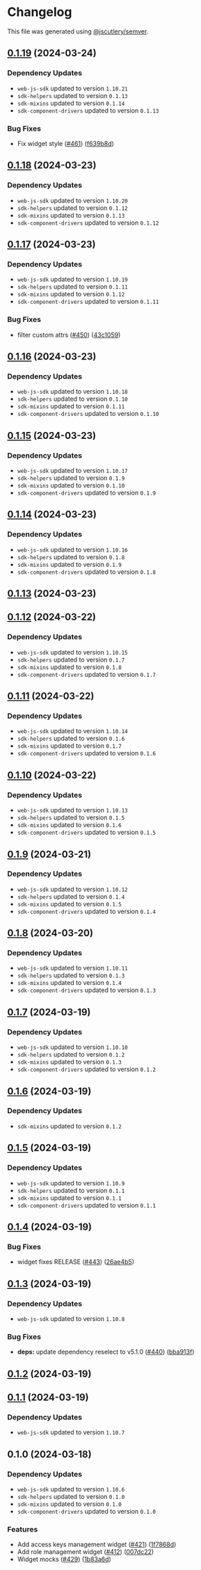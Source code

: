 # Changelog

This file was generated using [@jscutlery/semver](https://github.com/jscutlery/semver).

## [0.1.19](https://github.com/descope/descope-js/compare/role-management-widget-0.1.18...role-management-widget-0.1.19) (2024-03-24)

### Dependency Updates

* `web-js-sdk` updated to version `1.10.21`
* `sdk-helpers` updated to version `0.1.13`
* `sdk-mixins` updated to version `0.1.14`
* `sdk-component-drivers` updated to version `0.1.13`

### Bug Fixes

* Fix widget style ([#461](https://github.com/descope/descope-js/issues/461)) ([f639b8d](https://github.com/descope/descope-js/commit/f639b8dcae74626c1126f811129ad89fe8aecec8))

## [0.1.18](https://github.com/descope/descope-js/compare/role-management-widget-0.1.17...role-management-widget-0.1.18) (2024-03-23)

### Dependency Updates

* `web-js-sdk` updated to version `1.10.20`
* `sdk-helpers` updated to version `0.1.12`
* `sdk-mixins` updated to version `0.1.13`
* `sdk-component-drivers` updated to version `0.1.12`
## [0.1.17](https://github.com/descope/descope-js/compare/role-management-widget-0.1.16...role-management-widget-0.1.17) (2024-03-23)

### Dependency Updates

* `web-js-sdk` updated to version `1.10.19`
* `sdk-helpers` updated to version `0.1.11`
* `sdk-mixins` updated to version `0.1.12`
* `sdk-component-drivers` updated to version `0.1.11`

### Bug Fixes

* filter custom attrs ([#450](https://github.com/descope/descope-js/issues/450)) ([43c1059](https://github.com/descope/descope-js/commit/43c1059b738981ff170281d299769036c90f406b))

## [0.1.16](https://github.com/descope/descope-js/compare/role-management-widget-0.1.15...role-management-widget-0.1.16) (2024-03-23)

### Dependency Updates

* `web-js-sdk` updated to version `1.10.18`
* `sdk-helpers` updated to version `0.1.10`
* `sdk-mixins` updated to version `0.1.11`
* `sdk-component-drivers` updated to version `0.1.10`
## [0.1.15](https://github.com/descope/descope-js/compare/role-management-widget-0.1.14...role-management-widget-0.1.15) (2024-03-23)

### Dependency Updates

* `web-js-sdk` updated to version `1.10.17`
* `sdk-helpers` updated to version `0.1.9`
* `sdk-mixins` updated to version `0.1.10`
* `sdk-component-drivers` updated to version `0.1.9`
## [0.1.14](https://github.com/descope/descope-js/compare/role-management-widget-0.1.13...role-management-widget-0.1.14) (2024-03-23)

### Dependency Updates

* `web-js-sdk` updated to version `1.10.16`
* `sdk-helpers` updated to version `0.1.8`
* `sdk-mixins` updated to version `0.1.9`
* `sdk-component-drivers` updated to version `0.1.8`
## [0.1.13](https://github.com/descope/descope-js/compare/role-management-widget-0.1.12...role-management-widget-0.1.13) (2024-03-23)

## [0.1.12](https://github.com/descope/descope-js/compare/role-management-widget-0.1.11...role-management-widget-0.1.12) (2024-03-22)

### Dependency Updates

* `web-js-sdk` updated to version `1.10.15`
* `sdk-helpers` updated to version `0.1.7`
* `sdk-mixins` updated to version `0.1.8`
* `sdk-component-drivers` updated to version `0.1.7`
## [0.1.11](https://github.com/descope/descope-js/compare/role-management-widget-0.1.10...role-management-widget-0.1.11) (2024-03-22)

### Dependency Updates

* `web-js-sdk` updated to version `1.10.14`
* `sdk-helpers` updated to version `0.1.6`
* `sdk-mixins` updated to version `0.1.7`
* `sdk-component-drivers` updated to version `0.1.6`
## [0.1.10](https://github.com/descope/descope-js/compare/role-management-widget-0.1.9...role-management-widget-0.1.10) (2024-03-22)

### Dependency Updates

* `web-js-sdk` updated to version `1.10.13`
* `sdk-helpers` updated to version `0.1.5`
* `sdk-mixins` updated to version `0.1.6`
* `sdk-component-drivers` updated to version `0.1.5`
## [0.1.9](https://github.com/descope/descope-js/compare/role-management-widget-0.1.8...role-management-widget-0.1.9) (2024-03-21)

### Dependency Updates

* `web-js-sdk` updated to version `1.10.12`
* `sdk-helpers` updated to version `0.1.4`
* `sdk-mixins` updated to version `0.1.5`
* `sdk-component-drivers` updated to version `0.1.4`
## [0.1.8](https://github.com/descope/descope-js/compare/role-management-widget-0.1.7...role-management-widget-0.1.8) (2024-03-20)

### Dependency Updates

* `web-js-sdk` updated to version `1.10.11`
* `sdk-helpers` updated to version `0.1.3`
* `sdk-mixins` updated to version `0.1.4`
* `sdk-component-drivers` updated to version `0.1.3`
## [0.1.7](https://github.com/descope/descope-js/compare/role-management-widget-0.1.6...role-management-widget-0.1.7) (2024-03-19)

### Dependency Updates

* `web-js-sdk` updated to version `1.10.10`
* `sdk-helpers` updated to version `0.1.2`
* `sdk-mixins` updated to version `0.1.3`
* `sdk-component-drivers` updated to version `0.1.2`
## [0.1.6](https://github.com/descope/descope-js/compare/role-management-widget-0.1.5...role-management-widget-0.1.6) (2024-03-19)

### Dependency Updates

* `sdk-mixins` updated to version `0.1.2`
## [0.1.5](https://github.com/descope/descope-js/compare/role-management-widget-0.1.4...role-management-widget-0.1.5) (2024-03-19)

### Dependency Updates

* `web-js-sdk` updated to version `1.10.9`
* `sdk-helpers` updated to version `0.1.1`
* `sdk-mixins` updated to version `0.1.1`
* `sdk-component-drivers` updated to version `0.1.1`
## [0.1.4](https://github.com/descope/descope-js/compare/role-management-widget-0.1.3...role-management-widget-0.1.4) (2024-03-19)


### Bug Fixes

* widget fixes RELEASE ([#443](https://github.com/descope/descope-js/issues/443)) ([26ae4b5](https://github.com/descope/descope-js/commit/26ae4b5250d1a5ad4bf070306e0d5c49417c1173))

## [0.1.3](https://github.com/descope/descope-js/compare/role-management-widget-0.1.2...role-management-widget-0.1.3) (2024-03-19)

### Dependency Updates

* `web-js-sdk` updated to version `1.10.8`

### Bug Fixes

* **deps:** update dependency reselect to v5.1.0 ([#440](https://github.com/descope/descope-js/issues/440)) ([bba913f](https://github.com/descope/descope-js/commit/bba913f04bab0ea5b9efedce8e35df89150551be))

## [0.1.2](https://github.com/descope/descope-js/compare/role-management-widget-0.1.1...role-management-widget-0.1.2) (2024-03-19)

## [0.1.1](https://github.com/descope/descope-js/compare/role-management-widget-0.1.0...role-management-widget-0.1.1) (2024-03-19)

### Dependency Updates

* `web-js-sdk` updated to version `1.10.7`
## 0.1.0 (2024-03-18)

### Dependency Updates

* `web-js-sdk` updated to version `1.10.6`
* `sdk-helpers` updated to version `0.1.0`
* `sdk-mixins` updated to version `0.1.0`
* `sdk-component-drivers` updated to version `0.1.0`

### Features

* Add access keys management widget ([#421](https://github.com/descope/descope-js/issues/421)) ([1f7868d](https://github.com/descope/descope-js/commit/1f7868db53aa65d2c3f447f7968f9fc7a741105a))
* Add role management widget ([#412](https://github.com/descope/descope-js/issues/412)) ([007dc22](https://github.com/descope/descope-js/commit/007dc2231eb68ecd1ea70d146d70b0dce9244cc0))
* Widget mocks ([#429](https://github.com/descope/descope-js/issues/429)) ([1b83a6d](https://github.com/descope/descope-js/commit/1b83a6d375f7cccd2d4e9c24d7a9e9ddbe797674))
